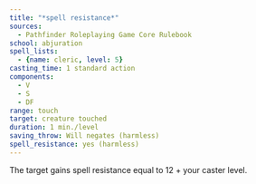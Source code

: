 ```yaml
---
title: "*spell resistance*"
sources:
  - Pathfinder Roleplaying Game Core Rulebook
school: abjuration
spell_lists:
  - {name: cleric, level: 5}
casting_time: 1 standard action
components:
  - V
  - S
  - DF
range: touch
target: creature touched
duration: 1 min./level
saving_throw: Will negates (harmless)
spell_resistance: yes (harmless)
---
```


The target gains spell resistance equal to 12 + your caster level.

